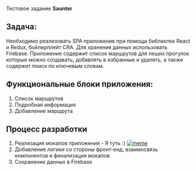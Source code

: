 Тестовое задание **Saunter** 

## Задача: 
Необходимо реализовать SPA приложение при помощи библиотек React и Redux, бойлерплейт CRA. Для хранения данных использовать Firebase. Приложение содержит список маршрутов для пеших прогулок которые можно создавать, добавлять в избранные и удалять, а также содержит поиск по ключевым словам.

## Функциональные блоки приложения: 
1. Список маршрутов
2. Подробная информация
3. Добавление маршрута

## Процесс разработки
1. Реализация мокапов приложения -  Я туть :)
[![meme](https://www.meme-arsenal.com/memes/74e75cb1848e18e5818d55ec73ac4870.jpg)](https://www.meme-arsenal.com/)
2. Добавление логики со стороны фронт-енд, взаимосвязь компонентов и финализация мокапов
3. Сохранение данных в Firebase
